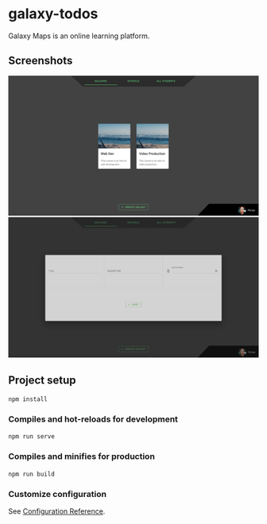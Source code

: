 # galaxy-todos
Galaxy Maps is an online learning platform.

## Screenshots
![Screenshot1](./screenshots/screen1.png)
![Screenshot2](./screenshots/screen2.png)

## Project setup
```
npm install
```

### Compiles and hot-reloads for development
```
npm run serve
```

### Compiles and minifies for production
```
npm run build
```

### Customize configuration
See [Configuration Reference](https://cli.vuejs.org/config/).
